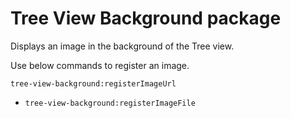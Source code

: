 # Tree View Background package

Displays an image in the background of the Tree view.

Use below commands to register an image.

  `tree-view-background:registerImageUrl`
- `tree-view-background:registerImageFile`
